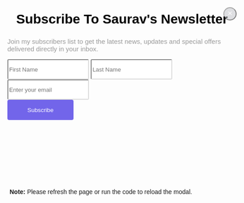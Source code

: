 
<!DOCTYPE html>
<html lang="en">
<head>
<meta charset="utf-8">
<meta name="viewport" content="width=device-width, initial-scale=1, shrink-to-fit=no">
<title>Saurav Newsletter</title>
<link rel="stylesheet" href="https://fonts.googleapis.com/css?family=Roboto|Varela+Round">
<link rel="stylesheet" href="https://stackpath.bootstrapcdn.com/bootstrap/4.5.0/css/bootstrap.min.css">
<link rel="stylesheet" href="https://fonts.googleapis.com/icon?family=Material+Icons">
<link rel="stylesheet" href="https://maxcdn.bootstrapcdn.com/font-awesome/4.7.0/css/font-awesome.min.css">
<script src="https://code.jquery.com/jquery-3.5.1.min.js"></script>
<script src="https://cdn.jsdelivr.net/npm/popper.js@1.16.0/dist/umd/popper.min.js"></script>
<script src="https://stackpath.bootstrapcdn.com/bootstrap/4.5.0/js/bootstrap.min.js"></script>
<style>
body {
	font-family: 'Varela Round', sans-serif;
}	
.modal-newsletter {	
	color: #999;
	font-size: 15px;
  	min-width: 600px;
}
.modal-newsletter .modal-content {
	padding: 40px;
	border-radius: 0;		
	border: none;
}
.modal-newsletter .modal-header {
	border-bottom: none;   
	position: relative;
	text-align: center;
	border-radius: 5px 5px 0 0;
}
.modal-newsletter h4 {
	color: #000;
	text-align: center;
	font-size: 30px;
	margin: 0 0 25px;
	font-weight: bold;
	text-transform: capitalize;
}
.modal-newsletter .close {
	background: #c0c3c8;
    position: absolute;
    top: 0;
    right: 0;
    color: #fff;
    text-shadow: none;
    opacity: 0.5;
    width: 30px;
    height: 30px;
    border-radius: 20px;
    font-size: 19px;
    text-align: center;
    padding: 0;
}
.modal-newsletter .close span {
	position: relative;
	top: -1px;
}
.modal-newsletter .close:hover {
	opacity: 0.8;
}
.modal-newsletter .icon-box {
	color: #7265ea;		
	display: inline-block;
	z-index: 9;
	text-align: center;
	position: relative;
	margin-bottom: 10px;
}
.modal-newsletter .icon-box i {
	font-size: 110px;
}
.modal-newsletter .form-control, .modal-newsletter .btn {
	min-height: 46px;
	border-radius: 3px; 
}
.modal-newsletter .form-control {
	box-shadow: none;
	border-color: #dbdbdb;
}
.modal-newsletter .form-control:focus {
	border-color: #7265ea;
	box-shadow: 0 0 8px rgba(114, 101, 234, 0.5);
}
.modal-newsletter .btn {
	color: #fff;
	border-radius: 4px;
	background: #7265ea;
	text-decoration: none;
	transition: all 0.4s;
	line-height: normal;
	padding: 6px 20px;
	min-width: 150px;
	border: none;
}
.modal-newsletter .btn:hover, .modal-newsletter .btn:focus {
	background: #4e3de4;
	outline: none;
}
.modal-newsletter .input-group {
	margin: 30px 0 15px;
}
.hint-text {
	margin: 100px auto;
	text-align: center;
}
</style>
<script>
$(document).ready(function(){
	$("#myModal").modal('show');
});
</script>
</head>
<body>
<div id="myModal" class="modal fade">
	<div class="modal-dialog modal-newsletter">
		<div class="modal-content">
			<form action="/" method="POST ">
				<div class="modal-header">
					<div class="icon-box mx-auto">						
						<i class="fa fa-envelope-open-o"></i>
					</div>
					<button type="button" class="close" data-dismiss="modal" aria-hidden="true"><span>&times;</span></button>
				</div>
				<div class="modal-body text-center">
					<h4>Subscribe to Saurav's newsletter</h4>	
					<p>Join my subscribers list to get the latest news, updates and special offers delivered directly in your inbox.</p>
					<div class=" form-group  justify-content-center">
                        <input name="fName" type="text" class="form-control w-50 mb-2" placeholder="First Name" required>
						<input name="lName" type="text" class="form-control w-50 mb-2" placeholder="Last Name" required>
						<input name="email" type="email" class="form-control w-75 mb-2" placeholder="Enter your email" required>
						<div class="input-group-append">
							<input type="submit" class="btn btn-primary" value="Subscribe">
						</div>
					</div>
				</div>
			</form>			
		</div>
	</div>
</div>
<p class="hint-text"><strong>Note:</strong> Please refresh the page or run the code to reload the modal.</p>
</body>
</html>
